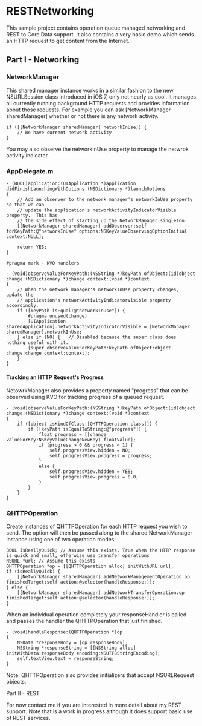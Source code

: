 RESTNetworking
==============

This sample project contains operation queue managed networking and REST to Core Data support. It also contains a very basic demo which sends an HTTP request to get content from the Internet.

Part I - Networking
-------------------

### NetworkManager

This shared manager instance works in a similar fashion to the new NSURLSession class introduced in iOS 7, only not nearly as cool. It manages all currently running background HTTP requests and provides information about those requests. For example you can ask [NetworkManager sharedManager] whether or not there is any network activity.

    if ([[NetworkManager sharedManager] networkInUse]) {
        // We have current network activity
    }

You may also observe the networkInUse property to manage the netwrok activity indicator.

### AppDelegate.m

    - (BOOL)application:(UIApplication *)application didFinishLaunchingWithOptions:(NSDictionary *)launchOptions
    {
        // Add an observer to the network manager's networkInUse property so that we can  
        // update the application's networkActivityIndicatorVisible property.  This has 
        // the side effect of starting up the NetworkManager singleton.
        [[NetworkManager sharedManager] addObserver:self forKeyPath:@"networkInUse" options:NSKeyValueObservingOptionInitial context:NULL];

        return YES;
    }

    #pragma mark - KVO handlers

    - (void)observeValueForKeyPath:(NSString *)keyPath ofObject:(id)object change:(NSDictionary *)change context:(void *)context
    {
        // When the network manager's networkInUse property changes, update the
        // application's networkActivityIndicatorVisible property accordingly.
        if ([keyPath isEqual:@"networkInUse"]) {
            #pragma unused(change)
            [UIApplication sharedApplication].networkActivityIndicatorVisible = [NetworkManager sharedManager].networkInUse;
        } else if (NO) {   // Disabled because the super class does nothing useful with it.
            [super observeValueForKeyPath:keyPath ofObject:object change:change context:context];
        }
    }

#### Tracking an HTTP Request's Progress

NetowrkManager also provides a property named "progress" that can be observed using KVO for tracking progress of a queued request.

    - (void)observeValueForKeyPath:(NSString *)keyPath ofObject:(id)object change:(NSDictionary *)change context:(void *)context
    {
        if ([object isKindOfClass:[QHTTPOperation class]]) {
            if ([keyPath isEqualToString:@"progress"]) {
                float progress = [[change valueForKey:NSKeyValueChangeNewKey] floatValue];
                if (progress > 0 && progress < 1) {
                    self.progressView.hidden = NO;
                    self.progressView.progress = progress;
                }
                else {
                    self.progressView.hidden = YES;
                    self.progressView.progress = 0.0;
                }
            }
        }
    }

### QHTTPOperation

Create instances of QHTTPOperation for each HTTP request you wish to send. The option will then be passed along to the shared NetworkManager instance using one of two operation modes:

    BOOL isReallyQuick; // Assume this exists. True when the HTTP response is quick and small, otherwise use transfer operations
    NSURL *url; // Assume this exists
    QHTTPOperation *op = [[QHTTPOperation alloc] initWithURL:url];
    if (isReallyQuick) {
        [[NetworkManager sharedManager] addNetworkManagementOperation:op finishedTarget:self action:@selector(handleResponse:)];
    } else {
        [[NetworkManager sharedManager] addNetworkTransferOperation:op finishedTarget:self action:@selector(handleResponse:)];
    }

When an individual operation completely your responseHandler is called and passes the handler the QHTTPOperation that just finished.

    - (void)handleResponse:(QHTTPOperation *)op
    {
        NSData *responseBody = [op responseBody];
        NSString *responseString = [[NSString alloc] initWithData:responseBody encoding:NSUTF8StringEncoding];
        self.textView.text = responseString;
    }

Note: QHTTPOperation also provides initializers that accept NSURLRequest objects.

Part II - REST

For now contact me if you are interested in more detail about my REST support. Note that is a work in progress although it does support basic use of REST services.